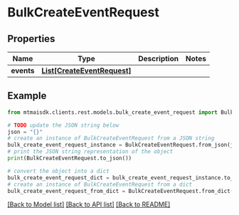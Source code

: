 # BulkCreateEventRequest


## Properties

Name | Type | Description | Notes
------------ | ------------- | ------------- | -------------
**events** | [**List[CreateEventRequest]**](CreateEventRequest.md) |  | 

## Example

```python
from mtmaisdk.clients.rest.models.bulk_create_event_request import BulkCreateEventRequest

# TODO update the JSON string below
json = "{}"
# create an instance of BulkCreateEventRequest from a JSON string
bulk_create_event_request_instance = BulkCreateEventRequest.from_json(json)
# print the JSON string representation of the object
print(BulkCreateEventRequest.to_json())

# convert the object into a dict
bulk_create_event_request_dict = bulk_create_event_request_instance.to_dict()
# create an instance of BulkCreateEventRequest from a dict
bulk_create_event_request_from_dict = BulkCreateEventRequest.from_dict(bulk_create_event_request_dict)
```
[[Back to Model list]](../README.md#documentation-for-models) [[Back to API list]](../README.md#documentation-for-api-endpoints) [[Back to README]](../README.md)


